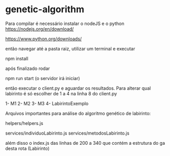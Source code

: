 # genetic-algorithm

Para compilar é necessário instalar o nodeJS e o python
https://nodejs.org/en/download/

https://www.python.org/downloads/


então navegar até a pasta raiz, utilizar um terminal e executar

npm install

após finalizado rodar

npm run start (o servidor irá iniciar)

então executar o client.py e aguardar os resultados.
 Para alterar qual labirinto é só escolher de 1 a 4 na linha 8 do client.py 
 
 1- M1
 2- M2
 3- M3
 4- LabirintoExemplo

Arquivos importantes para análise do algoritmo genético de labirinto: 

helpers/helpers.js

services/individuoLabirinto.js
services/metodosLabirinto.js

além disso o index.js das linhas de 200 a 340 que contém a estrutura do ga desta rota (Labirinto)
